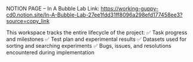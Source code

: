 NOTION PAGE – In A Bubble Lab
Link: https://working-guppy-cd0.notion.site/In-A-Bubble-Lab-27ee1fdd31ff8096a298efd177458ee3?source=copy_link

This workspace tracks the entire lifecycle of the project:
✅ Task progress and milestones
✅ Test plan and experimental results
✅ Datasets used for sorting and searching experiments
✅ Bugs, issues, and resolutions encountered during implementation